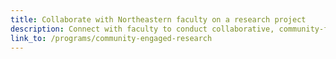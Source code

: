 ```yaml
---
title: Collaborate with Northeastern faculty on a research project
description: Connect with faculty to conduct collaborative, community-focused research.
link_to: /programs/community-engaged-research
---
```

